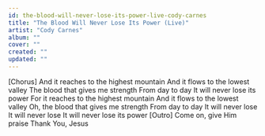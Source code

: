 ```yaml
---
id: the-blood-will-never-lose-its-power-live-cody-carnes
title: "The Blood Will Never Lose Its Power (Live)"
artist: "Cody Carnes"
album: ""
cover: ""
created: ""
updated: ""
---
```


[Chorus]
And it reaches to the highest mountain
And it flows to the lowest valley
The blood that gives me strength
From day to day
It will never lose its power
For it reaches to the highest mountain
And it flows to the lowest valley
Oh, the blood that gives me strength
From day to day
It will never lose
It will never lose
It will never lose its power
[Outro]
Come on, give Him praise
Thank You, Jesus